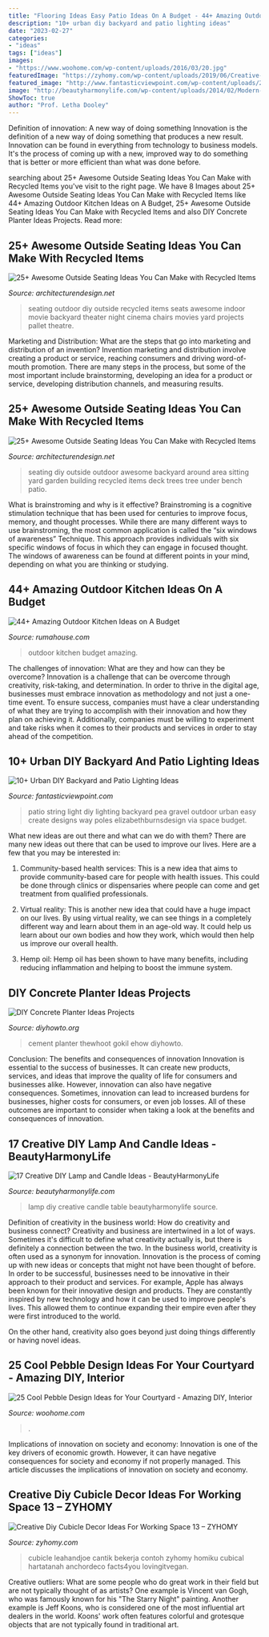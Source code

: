 ```yaml
---
title: "Flooring Ideas Easy Patio Ideas On A Budget - 44+ Amazing Outdoor Kitchen Ideas On A Budget"
description: "10+ urban diy backyard and patio lighting ideas"
date: "2023-02-27"
categories:
- "ideas"
tags: ["ideas"]
images:
- "https://www.woohome.com/wp-content/uploads/2016/03/20.jpg"
featuredImage: "https://zyhomy.com/wp-content/uploads/2019/06/Creative-Diy-Cubicle-Decor-Ideas-For-Working-Space-13-768x1024.jpg"
featured_image: "http://www.fantasticviewpoint.com/wp-content/uploads/2016/09/IMG_8952-1024x683-634x423.jpg"
image: "http://beautyharmonylife.com/wp-content/uploads/2014/02/Modern-brief-rustic-double-slider-strawhat-table-lamp-634x845.jpg"
ShowToc: true
author: "Prof. Letha Dooley"
---
```



Definition of innovation: A new way of doing something
Innovation is the definition of a new way of doing something that produces a new result. Innovation can be found in everything from technology to business models. It's the process of coming up with a new, improved way to do something that is better or more efficient than what was done before.

	

		
searching about 25+ Awesome Outside Seating Ideas You Can Make with Recycled Items you've visit to the right page. We have 8 Images about 25+ Awesome Outside Seating Ideas You Can Make with Recycled Items like 44+ Amazing Outdoor Kitchen Ideas on A Budget, 25+ Awesome Outside Seating Ideas You Can Make with Recycled Items and also DIY Concrete Planter Ideas Projects. Read more:
		
    
## 25+ Awesome Outside Seating Ideas You Can Make With Recycled Items

<img loading=lazy src="http://cdn.architecturendesign.net/wp-content/uploads/2015/06/AD-DIY-Outdoor-Seating-Ideas-6.jpg" onerror="this.onerror=null;this.src='https://tse1.mm.bing.net/th?id=OIP.gQSJj-MaizTZHwstlsmJzAHaKS&amp;pid=15.1';" alt="25+ Awesome Outside Seating Ideas You Can Make with Recycled Items">

_Source: architecturendesign.net_

>seating outdoor diy outside recycled items seats awesome indoor movie backyard theater night cinema chairs movies yard projects pallet theatre. 

	

Marketing and Distribution: What are the steps that go into marketing and distribution of an invention?
Invention marketing and distribution involve creating a product or service, reaching consumers and driving word-of-mouth promotion. There are many steps in the process, but some of the most important include brainstorming, developing an idea for a product or service, developing distribution channels, and measuring results.

    
## 25+ Awesome Outside Seating Ideas You Can Make With Recycled Items

<img loading=lazy src="http://cdn.architecturendesign.net/wp-content/uploads/2015/06/AD-DIY-Outdoor-Seating-Ideas-4.jpg" onerror="this.onerror=null;this.src='https://tse3.mm.bing.net/th?id=OIP.7XnZ9X48strS4I5Pvs0MqAHaKF&amp;pid=15.1';" alt="25+ Awesome Outside Seating Ideas You Can Make with Recycled Items">

_Source: architecturendesign.net_

>seating diy outside outdoor awesome backyard around area sitting yard garden building recycled items deck trees tree under bench patio. 

	

What is brainstroming and why is it effective?
Brainstroming is a cognitive stimulation technique that has been used for centuries to improve focus, memory, and thought processes. While there are many different ways to use brainstroming, the most common application is called the “six windows of awareness” Technique. This approach provides individuals with six specific windows of focus in which they can engage in focused thought. The windows of awareness can be found at different points in your mind, depending on what you are thinking or studying.

    
## 44+ Amazing Outdoor Kitchen Ideas On A Budget

<img loading=lazy src="http://rumahouse.com/wp-content/uploads/2018/09/44-Amazing-Outdoor-Kitchen-Ideas-on-A-Budget-34.jpg" onerror="this.onerror=null;this.src='https://tse3.mm.bing.net/th?id=OIP.blRxiwmy-9cW-W82ZQCjqAHaLH&amp;pid=15.1';" alt="44+ Amazing Outdoor Kitchen Ideas on A Budget">

_Source: rumahouse.com_

>outdoor kitchen budget amazing. 

	

The challenges of innovation: What are they and how can they be overcome?
Innovation is a challenge that can be overcome through creativity, risk-taking, and determination. In order to thrive in the digital age, businesses must embrace innovation as methodology and not just a one-time event. To ensure success, companies must have a clear understanding of what they are trying to accomplish with their innovation and how they plan on achieving it. Additionally, companies must be willing to experiment and take risks when it comes to their products and services in order to stay ahead of the competition.

    
## 10+ Urban DIY Backyard And Patio Lighting Ideas

<img loading=lazy src="http://www.fantasticviewpoint.com/wp-content/uploads/2016/09/IMG_8952-1024x683-634x423.jpg" onerror="this.onerror=null;this.src='https://tse3.mm.bing.net/th?id=OIP.yHRuRPG-s5-lCeMMRLGIkAHaE8&amp;pid=15.1';" alt="10+ Urban DIY Backyard and Patio Lighting Ideas">

_Source: fantasticviewpoint.com_

>patio string light diy lighting backyard pea gravel outdoor urban easy create designs way poles elizabethburnsdesign via space budget. 

	

What new ideas are out there and what can we do with them?
There are many new ideas out there that can be used to improve our lives. Here are a few that you may be interested in:
1. Community-based health services: This is a new idea that aims to provide community-based care for people with health issues. This could be done through clinics or dispensaries where people can come and get treatment from qualified professionals.

2. Virtual reality: This is another new idea that could have a huge impact on our lives. By using virtual reality, we can see things in a completely different way and learn about them in an age-old way. It could help us learn about our own bodies and how they work, which would then help us improve our overall health.

3. Hemp oil: Hemp oil has been shown to have many benefits, including reducing inflammation and helping to boost the immune system.

    
## DIY Concrete Planter Ideas Projects

<img loading=lazy src="http://www.diyhowto.org/wp-content/uploads/Concrete-Flower-Pots-Concrete-Plante-DIY-Ideas-Projects-DIYHowto.jpg" onerror="this.onerror=null;this.src='https://tse2.mm.bing.net/th?id=OIP.qPFbeQpyVH2Z9hVvd88VYAHaJ8&amp;pid=15.1';" alt="DIY Concrete Planter Ideas Projects">

_Source: diyhowto.org_

>cement planter thewhoot gokil ehow diyhowto. 

	

Conclusion: The benefits and consequences of innovation
Innovation is essential to the success of businesses. It can create new products, services, and ideas that improve the quality of life for consumers and businesses alike. However, innovation can also have negative consequences. Sometimes, innovation can lead to increased burdens for businesses, higher costs for consumers, or even job losses. All of these outcomes are important to consider when taking a look at the benefits and consequences of innovation.

    
## 17 Creative DIY Lamp And Candle Ideas - BeautyHarmonyLife

<img loading=lazy src="http://beautyharmonylife.com/wp-content/uploads/2014/02/Modern-brief-rustic-double-slider-strawhat-table-lamp-634x845.jpg" onerror="this.onerror=null;this.src='https://tse2.mm.bing.net/th?id=OIP.bpghCvp1KleI7qiVVrYxigHaJ3&amp;pid=15.1';" alt="17 Creative DIY Lamp and Candle Ideas - BeautyHarmonyLife">

_Source: beautyharmonylife.com_

>lamp diy creative candle table beautyharmonylife source. 

	

Definition of creativity in the business world: How do creativity and business connect?
Creativity and business are intertwined in a lot of ways. Sometimes it's difficult to define what creativity actually is, but there is definitely a connection between the two. 
In the business world, creativity is often used as a synonym for innovation. Innovation is the process of coming up with new ideas or concepts that might not have been thought of before. In order to be successful, businesses need to be innovative in their approach to their product and services. For example, Apple has always been known for their innovative design and products. They are constantly inspired by new technology and how it can be used to improve people's lives. This allowed them to continue expanding their empire even after they were first introduced to the world. 

On the other hand, creativity also goes beyond just doing things differently or having novel ideas.

    
## 25 Cool Pebble Design Ideas For Your Courtyard - Amazing DIY, Interior

<img loading=lazy src="https://www.woohome.com/wp-content/uploads/2016/03/20.jpg" onerror="this.onerror=null;this.src='https://tse2.mm.bing.net/th?id=OIP.mx8bW-HPU4exOZcUdwpfcwHaLH&amp;pid=15.1';" alt="25 Cool Pebble Design Ideas for Your Courtyard - Amazing DIY, Interior">

_Source: woohome.com_

>. 

	

Implications of innovation on society and economy:
Innovation is one of the key drivers of economic growth. However, it can have negative consequences for society and economy if not properly managed. This article discusses the implications of innovation on society and economy.

    
## Creative Diy Cubicle Decor Ideas For Working Space 13 – ZYHOMY

<img loading=lazy src="https://zyhomy.com/wp-content/uploads/2019/06/Creative-Diy-Cubicle-Decor-Ideas-For-Working-Space-13-768x1024.jpg" onerror="this.onerror=null;this.src='https://tse2.mm.bing.net/th?id=OIP.pBaKSxxEo8Jhjp6zADrSYAHaJ4&amp;pid=15.1';" alt="Creative Diy Cubicle Decor Ideas For Working Space 13 – ZYHOMY">

_Source: zyhomy.com_

>cubicle leahandjoe cantik bekerja contoh zyhomy homiku cubical hartatanah anchordeco facts4you lovingitvegan. 

	

Creative outliers: What are some people who do great work in their field but are not typically thought of as artists?
One example is Vincent van Gogh, who was famously known for his "The Starry Night" painting. Another example is Jeff Koons, who is considered one of the most influential art dealers in the world. Koons' work often features colorful and grotesque objects that are not typically found in traditional art.

